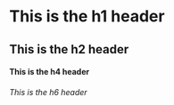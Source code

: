 # This is the h1 header
## This is the h2 header
#### This is the h4 header
###### This is the h6 header
